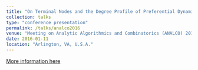 ```yaml
---
title: "On Terminal Nodes and the Degree Profile of Preferential Dynamic Attachment Circuits"
collection: talks
type: "conference presentation"
permalink: /talks/analco2016
venue: "Meeting on Analytic Algorithmics and Combinatorics (ANALCO) 2016"
date: 2016-01-11
location: "Arlington, VA, U.S.A."
---
```


[More information here](https://meetings.siam.org/sess/dsp_programsess.cfm?SESSIONCODE=22918)
